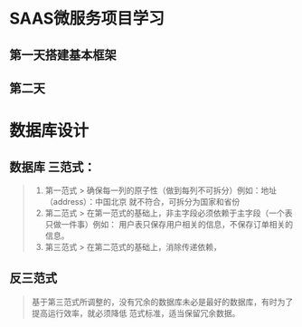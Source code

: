 # SAAS微服务项目学习

## 第一天搭建基本框架

## 第二天

# 数据库设计

## 数据库 三范式：

> 1. 第一范式
     > 确保每一列的原子性（做到每列不可拆分）例如：地址（address）：中国北京 就不符合，可拆分为国家和省份
> 2. 第二范式
     > 在第一范式的基础上，非主字段必须依赖于主字段（一个表只做一件事）例如： 用户表只保存用户相关的信息，不保存订单相关的信息。
> 3. 第三范式
     > 在第二范式的基础上，消除传递依赖，

## 反三范式

> 基于第三范式所调整的，没有冗余的数据库未必是最好的数据库，有时为了提高运行效率，就必须降低
> 范式标准，适当保留冗余数据。